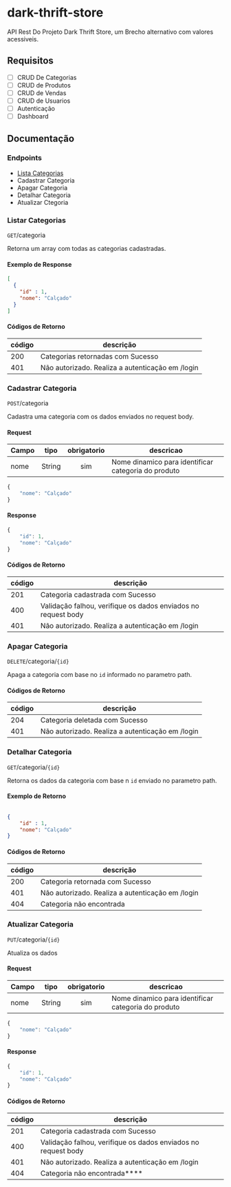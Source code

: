 # dark-thrift-store

API Rest Do Projeto Dark Thrift Store, um Brecho alternativo com valores acessiveis.

## Requisitos

- [ ] CRUD De Categorias
- [ ] CRUD de Produtos
- [ ] CRUD de Vendas
- [ ] CRUD de Usuarios
- [ ] Autenticação
- [ ] Dashboard

## Documentação

### Endpoints

- [Lista Categorias](#listar-categorias)
- Cadastrar Categoria
- Apagar Categoria
- Detalhar Categoria
- Atualizar Ctegoria

### Listar Categorias

`GET`/categoria


Retorna um array com todas as categorias cadastradas.

#### Exemplo de Response

```json
[
  {
    "id" : 1,
    "nome": "Calçado"
  }
]
```

#### Códigos de Retorno

| código | descrição                         |
|--------|-----------------------------------|
|200| Categorias retornadas com Sucesso |
|401| Não autorizado. Realiza a autenticação em /login|

### Cadastrar Categoria

`POST`/categoria

Cadastra uma categoria com os dados enviados no request body.

#### Request

|Campo| tipo| obrigatorio| descricao|
|-----|-----|:------------:|----------|
|nome|String| sim| Nome dinamico para identificar categoria do produto|

```js
{
    "nome": "Calçado"
}
```

#### Response

```js
{
    "id": 1,
    "nome": "Calçado"
}
```

#### Códigos de Retorno

| código | descrição                         |
|--------|-----------------------------------|
|201| Categoria cadastrada com Sucesso |
|400| Validação falhou, verifique os dados enviados no request body|
|401| Não autorizado. Realiza a autenticação em /login|


### Apagar Categoria

`DELETE`/categoria/`{id}`

Apaga a categoria com base no `id` informado no parametro path.

#### Códigos de Retorno

| código | descrição                         |
|--------|-----------------------------------|
|204| Categoria deletada com Sucesso |
|401| Não autorizado. Realiza a autenticação em /login|

### Detalhar Categoria

`GET`/categoria/`{id}`

Retorna os dados da categoria com base n `id` enviado no parametro path.

#### Exemplo de Retorno

```json

{
    "id" : 1,
    "nome": "Calçado"
}

```


#### Códigos de Retorno

| código | descrição                         |
|--------|-----------------------------------|
|200| Categoria retornada com Sucesso |
|401| Não autorizado. Realiza a autenticação em /login|
|404| Categoria não encontrada|

### Atualizar Categoria

`PUT`/categoria/`{id}`

Atualiza os dados

#### Request

|Campo| tipo| obrigatorio| descricao|
|-----|-----|:------------:|----------|
|nome|String| sim| Nome dinamico para identificar categoria do produto|

```js
{
    "nome": "Calçado"
}
```


#### Response

```js
{
    "id": 1,
    "nome": "Calçado"
}
```

#### Códigos de Retorno

| código | descrição                        |
|--------|----------------------------------|
|201| Categoria cadastrada com Sucesso |
|400| Validação falhou, verifique os dados enviados no request body|
|401| Não autorizado. Realiza a autenticação em /login|
|404| Categoria não encontrada****|